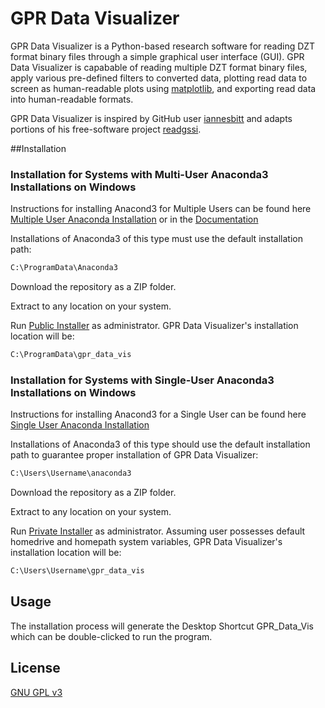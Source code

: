 # GPR Data Visualizer

GPR Data Visualizer is a Python-based research software for reading DZT format binary files through a simple graphical user interface (GUI).
GPR Data Visualizer is capabable of reading multiple DZT format binary files, apply various pre-defined filters to converted data, plotting read data to screen as human-readable plots using [matplotlib](https://matplotlib.org/), and exporting read data into human-readable formats.

GPR Data Visualizer is inspired by GitHub user [iannesbitt](https://github.com/iannesbitt) and adapts portions of his free-software project [readgssi](https://github.com/iannesbitt/readgssi).

##Installation

### Installation for Systems with Multi-User Anaconda3 Installations on Windows ###

Instructions for installing Anacond3 for Multiple Users can be found here [Multiple User Anaconda Installation](https://docs.anaconda.com/anaconda/install/multi-user/) or in the [Documentation](https://github.com/GPR-Data-Visualizer/GPR-Data-Visualizer/blob/main/DOCS)

Installations of Anaconda3 of this type must use the default installation path:
```bash
C:\ProgramData\Anaconda3
```
Download the repository as a ZIP folder.

Extract to any location on your system.

Run [Public Installer](https://github.com/GPR-Data-Visualizer/GPR-Data-Visualizer/blob/main/Public_Install_GPR_Visualizer.bat) as administrator. GPR Data Visualizer's installation location will be:
```bash
C:\ProgramData\gpr_data_vis
```
### Installation for Systems with Single-User Anaconda3 Installations on Windows ###

Instructions for installing Anacond3 for a Single User can be found here [Single User Anaconda Installation](https://docs.anaconda.com/anaconda/install/windows/)

Installations of Anaconda3 of this type should use the default installation path to guarantee proper installation of GPR Data Visualizer:
```bash
C:\Users\Username\anaconda3
```
Download the repository as a ZIP folder.

Extract to any location on your system.


Run [Private Installer](https://github.com/GPR-Data-Visualizer/GPR-Data-Visualizer/blob/main/Private_Install_GPR_Visualizer.bat) as administrator. Assuming user possesses default homedrive and homepath system variables, GPR Data Visualizer's installation location will be:
```bash
C:\Users\Username\gpr_data_vis
```

## Usage

The installation process will generate the Desktop Shortcut GPR_Data_Vis which can be double-clicked to run the program.

## License
[GNU GPL v3](https://www.gnu.org/licenses/gpl-3.0.en.html)
<!--
**GPR-Data-Visualizer/GPR-Data-Visualizer** is a ✨ _special_ ✨ repository because its `README.md` (this file) appears on your GitHub profile.

Here are some ideas to get you started:

- 🔭 I’m currently working on ...
- 🌱 I’m currently learning ...
- 👯 I’m looking to collaborate on ...
- 🤔 I’m looking for help with ...
- 💬 Ask me about ...
- 📫 How to reach me: ...
- 😄 Pronouns: ...
- ⚡ Fun fact: ...
-->
